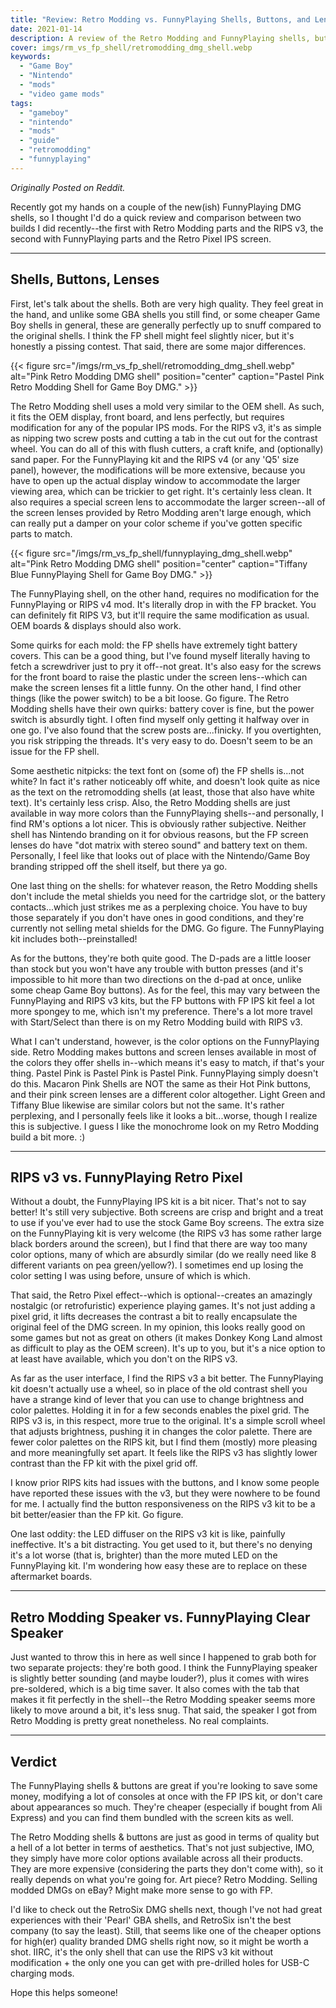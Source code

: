 ```yaml
---
title: "Review: Retro Modding vs. FunnyPlaying Shells, Buttons, and Lenses for DMG"
date: 2021-01-14
description: A review of the Retro Modding and FunnyPlaying shells, buttons, and lenses for the Game Boy DMG.
cover: imgs/rm_vs_fp_shell/retromodding_dmg_shell.webp
keywords:
  - "Game Boy"
  - "Nintendo"
  - "mods"
  - "video game mods"
tags:
  - "gameboy"
  - "nintendo"
  - "mods"
  - "guide"
  - "retromodding"
  - "funnyplaying"
---
```


_Originally Posted on Reddit._

Recently got my hands on a couple of the new(ish) FunnyPlaying DMG shells, so I thought I'd do a quick review and comparison between two builds I did recently--the first with Retro Modding parts and the RIPS v3, the second with FunnyPlaying parts and the Retro Pixel IPS screen.

---

## Shells, Buttons, Lenses

First, let's talk about the shells. Both are very high quality. They feel great in the hand, and unlike some GBA shells you still find, or some cheaper Game Boy shells in general, these are generally perfectly up to snuff compared to the original shells. I think the FP shell might feel slightly nicer, but it's honestly a pissing contest. That said, there are some major differences.

{{< figure src="/imgs/rm_vs_fp_shell/retromodding_dmg_shell.webp" alt="Pink Retro Modding DMG shell" position="center" caption="Pastel Pink Retro Modding Shell for Game Boy DMG." >}}

The Retro Modding shell uses a mold very similar to the OEM shell. As such, it fits the OEM display, front board, and lens perfectly, but requires modification for any of the popular IPS mods. For the RIPS v3, it's as simple as nipping two screw posts and cutting a tab in the cut out for the contrast wheel. You can do all of this with flush cutters, a craft knife, and (optionally) sand paper. For the FunnyPlaying kit and the RIPS v4 (or any 'Q5' size panel), however, the modifications will be more extensive, because you have to open up the actual display window to accommodate the larger viewing area, which can be trickier to get right. It's certainly less clean. It also requires a special screen lens to accommodate the larger screen--all of the screen lenses provided by Retro Modding aren't large enough, which can really put a damper on your color scheme if you've gotten specific parts to match.

{{< figure src="/imgs/rm_vs_fp_shell/funnyplaying_dmg_shell.webp" alt="Pink Retro Modding DMG shell" position="center" caption="Tiffany Blue FunnyPlaying Shell for Game Boy DMG." >}}

The FunnyPlaying shell, on the other hand, requires no modification for the FunnyPlaying or RIPS v4 mod. It's literally drop in with the FP bracket. You can definitely fit RIPS V3, but it'll require the same modification as usual. OEM boards & displays should also work.

Some quirks for each mold: the FP shells have extremely tight battery covers. This can be a good thing, but I've found myself literally having to fetch a screwdriver just to pry it off--not great. It's also easy for the screws for the front board to raise the plastic under the screen lens--which can make the screen lenses fit a little funny. On the other hand, I find other things (like the power switch) to be a bit loose. Go figure. The Retro Modding shells have their own quirks: battery cover is fine, but the power switch is absurdly tight. I often find myself only getting it halfway over in one go. I've also found that the screw posts are...finicky. If you overtighten, you risk stripping the threads. It's very easy to do. Doesn't seem to be an issue for the FP shell.

Some aesthetic nitpicks: the text font on (some of) the FP shells is...not white? In fact it's rather noticeably off white, and doesn't look quite as nice as the text on the retromodding shells (at least, those that also have white text). It's certainly less crisp. Also, the Retro Modding shells are just available in way more colors than the FunnyPlaying shells--and personally, I find RM's options a lot nicer. This is obviously rather subjective. Neither shell has Nintendo branding on it for obvious reasons, but the FP screen lenses do have "dot matrix with stereo sound" and battery text on them. Personally, I feel like that looks out of place with the Nintendo/Game Boy branding stripped off the shell itself, but there ya go.

One last thing on the shells: for whatever reason, the Retro Modding shells don't include the metal shields you need for the cartridge slot, or the battery contacts...which just strikes me as a perplexing choice. You have to buy those separately if you don't have ones in good conditions, and they're currently not selling metal shields for the DMG. Go figure. The FunnyPlaying kit includes both--preinstalled!

As for the buttons, they're both quite good. The D-pads are a little looser than stock but you won't have any trouble with button presses (and it's impossible to hit more than two directions on the d-pad at once, unlike some cheap Game Boy buttons). As for the feel, this may vary between the FunnyPlaying and RIPS v3 kits, but the FP buttons with FP IPS kit feel a lot more spongey to me, which isn't my preference. There's a lot more travel with Start/Select than there is on my Retro Modding build with RIPS v3.

What I can't understand, however, is the color options on the FunnyPlaying side. Retro Modding makes buttons and screen lenses available in most of the colors they offer shells in--which means it's easy to match, if that's your thing. Pastel Pink is Pastel Pink is Pastel Pink. FunnyPlaying simply doesn't do this. Macaron Pink Shells are NOT the same as their Hot Pink buttons, and their pink screen lenses are a different color altogether. Light Green and Tiffany Blue likewise are similar colors but not the same. It's rather perplexing, and I personally feels like it looks a bit...worse, though I realize this is subjective. I guess I like the monochrome look on my Retro Modding build a bit more. :)

---

## RIPS v3 vs. FunnyPlaying Retro Pixel

Without a doubt, the FunnyPlaying IPS kit is a bit nicer. That's not to say better! It's still very subjective. Both screens are crisp and bright and a treat to use if you've ever had to use the stock Game Boy screens. The extra size on the FunnyPlaying kit is very welcome (the RIPS v3 has some rather large black borders around the screen), but I find that there are way too many color options, many of which are absurdly similar (do we really need like 8 different variants on pea green/yellow?). I sometimes end up losing the color setting I was using before, unsure of which is which.

That said, the Retro Pixel effect--which is optional--creates an amazingly nostalgic (or retrofuristic) experience playing games. It's not just adding a pixel grid, it lifts decreases the contrast a bit to really encapsulate the original feel of the DMG screen. In my opinion, this looks really good on some games but not as great on others (it makes Donkey Kong Land almost as difficult to play as the OEM screen). It's up to you, but it's a nice option to at least have available, which you don't on the RIPS v3.

As far as the user interface, I find the RIPS v3 a bit better. The FunnyPlaying kit doesn't actually use a wheel, so in place of the old contrast shell you have a strange kind of lever that you can use to change brightness and color palettes. Holding it in for a few seconds enables the pixel grid. The RIPS v3 is, in this respect, more true to the original. It's a simple scroll wheel that adjusts brightness, pushing it in changes the color palette. There are fewer color palettes on the RIPS kit, but I find them (mostly) more pleasing and more meaningfully set apart. It feels like the RIPS v3 has slightly lower contrast than the FP kit with the pixel grid off.

I know prior RIPS kits had issues with the buttons, and I know some people have reported these issues with the v3, but they were nowhere to be found for me. I actually find the button responsiveness on the RIPS v3 kit to be a bit better/easier than the FP kit. Go figure.

One last oddity: the LED diffuser on the RIPS v3 kit is like, painfully ineffective. It's a bit distracting. You get used to it, but there's no denying it's a lot worse (that is, brighter) than the more muted LED on the FunnyPlaying kit. I'm wondering how easy these are to replace on these aftermarket boards.

---

## Retro Modding Speaker vs. FunnyPlaying Clear Speaker

Just wanted to throw this in here as well since I happened to grab both for two separate projects: they're both good. I think the FunnyPlaying speaker is slightly better sounding (and maybe louder?), plus it comes with wires pre-soldered, which is a big time saver. It also comes with the tab that makes it fit perfectly in the shell--the Retro Modding speaker seems more likely to move around a bit, it's less snug. That said, the speaker I got from Retro Modding is pretty great nonetheless. No real complaints.

---

## Verdict

The FunnyPlaying shells & buttons are great if you're looking to save some money, modifying a lot of consoles at once with the FP IPS kit, or don't care about appearances so much. They're cheaper (especially if bought from Ali Express) and you can find them bundled with the screen kits as well.

The Retro Modding shells & buttons are just as good in terms of quality but a hell of a lot better in terms of aesthetics. That's not just subjective, IMO, they simply have more color options available across all their products. They are more expensive (considering the parts they don't come with), so it really depends on what you're going for. Art piece? Retro Modding. Selling modded DMGs on eBay? Might make more sense to go with FP.

I'd like to check out the RetroSix DMG shells next, though I've not had great experiences with their 'Pearl' GBA shells, and RetroSix isn't the best company (to say the least). Still, that seems like one of the cheaper options for high(er) quality branded DMG shells right now, so it might be worth a shot. IIRC, it's the only shell that can use the RIPS v3 kit without modification + the only one you can get with pre-drilled holes for USB-C charging mods.

Hope this helps someone!
